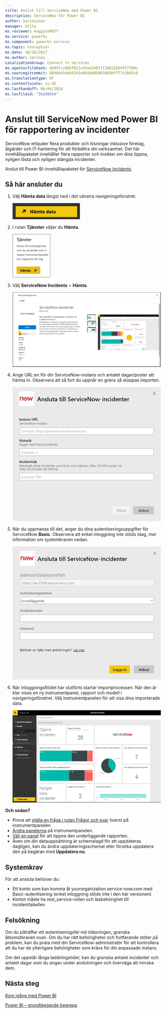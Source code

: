 ```yaml
---
title: Anslut till ServiceNow med Power BI
description: ServiceNow för Power BI
author: SarinaJoan
manager: kfile
ms.reviewer: maggiesMSFT
ms.service: powerbi
ms.component: powerbi-service
ms.topic: conceptual
ms.date: 10/16/2017
ms.author: sarinas
LocalizationGroup: Connect to services
ms.openlocfilehash: 4b05fcc005f821c4fee24071f28651b5df57709c
ms.sourcegitcommit: 80d6b45eb84243e801b60b9038b9bff77c30d5c8
ms.translationtype: HT
ms.contentlocale: sv-SE
ms.lasthandoff: 06/04/2018
ms.locfileid: "34249354"
---
```

# <a name="connect-to-servicenow-with-power-bi-for-incident-reporting"></a>Anslut till ServiceNow med Power BI för rapportering av incidenter
ServiceNow erbjuder flera produkter och lösningar inklusive företag, åtgärder och IT-hantering för att förbättra din verksamhet. Det här innehållspaketet innehåller flera rapporter och insikter om dina öppna, nyligen lösta och nyligen stängda incidenter.  

Anslut till Power BI-innehållspaketet för [ServiceNow Incidents](https://app.powerbi.com/getdata/services/servicenow).

## <a name="how-to-connect"></a>Så här ansluter du
1. Välj **Hämta data** längst ned i det vänstra navigeringsfönstret.
   
   ![](media/service-connect-to-servicenow/pbi_getdata.png) 
2. I rutan **Tjänster** väljer du **Hämta**.
   
   ![](media/service-connect-to-servicenow/pbi_getservices.png) 
3. Välj **ServiceNow Incidents** \> **Hämta**.
   
   ![](media/service-connect-to-servicenow/connect.png)
4. Ange URL:en för din ServiceNow-instans och antalet dagar/poster att hämta in. Observera att så fort du uppnår en gräns så stoppas importen.
   
   ![](media/service-connect-to-servicenow/params.png)
5. När du uppmanas till det, anger du dina autentiseringsuppgifter för ServiceNow **Basic**. Observera att enkel inloggning inte stöds idag, mer information om systemkraven nedan.
   
   ![](media/service-connect-to-servicenow/creds.png)
6. När inloggningsflödet har slutförts startar importprocessen. När den är klar visas en ny instrumentpanel, rapport och modell i navigeringsfönstret. Välj instrumentpanelen för att visa dina importerade data.
   
    ![](media/service-connect-to-servicenow/dashboard.png)

**Och sedan?**

* Prova att [ställa en fråga i rutan Frågor och svar](power-bi-q-and-a.md) överst på instrumentpanelen
* [Ändra panelerna](service-dashboard-edit-tile.md) på instrumentpanelen.
* [Välj en panel](service-dashboard-tiles.md) för att öppna den underliggande rapporten.
* Även om din datauppsättning är schemalagd för att uppdateras dagligen, kan du ändra uppdateringsschemat eller försöka uppdatera den på begäran med **Uppdatera nu**.

## <a name="system-requirements"></a>Systemkrav
För att ansluta behöver du:  

* Ett konto som kan komma åt yourorganization.service-now.com med Basic-autentisering (enkel inloggning stöds inte i den här versionen)  
* Kontot måste ha rest_service-rollen och läsbehörighet till incidenttabellen  

## <a name="troubleshooting"></a>Felsökning
Om du påträffar ett autentiseringsfel vid inläsningen, granska åtkomstkraven ovan. Om du har rätt behörigheter och fortfarande stöter på problem, kan du prata med din ServiceNow-administratör för att kontrollera att du har de ytterligare behörigheter som krävs för din anpassade instans.

Om det uppstår långa laddningstider, kan du granska antalet incidenter och antalet dagar som du angav under anslutningen och överväga att minska dem.

## <a name="next-steps"></a>Nästa steg
[Kom igång med Power BI](service-get-started.md)

[Power BI – grundläggande begrepp](service-basic-concepts.md)


